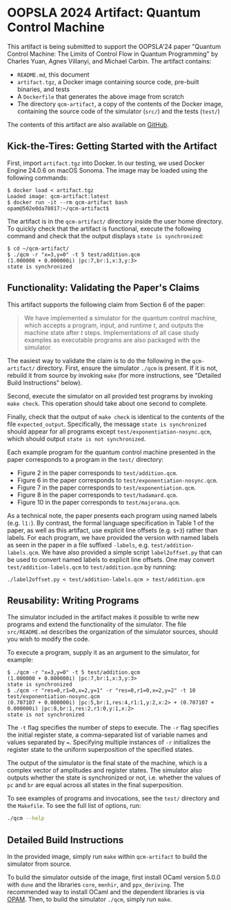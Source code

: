 # OOPSLA 2024 Artifact: Quantum Control Machine

This artifact is being submitted to support the OOPSLA'24 paper "Quantum Control Machine: The Limits of Control Flow in Quantum Programming" by Charles Yuan, Agnes Villanyi, and Michael Carbin. The artifact contains:

- `README.md`, this document
- `artifact.tgz`, a Docker image containing source code, pre-built binaries, and tests
- A `Dockerfile` that generates the above image from scratch
- The directory `qcm-artifact`, a copy of the contents of the Docker image, containing the source code of the simulator (`src/`) and the tests (`test/`)

The contents of this artifact are also available on [GitHub](https://github.com/psg-mit/qcm-artifact).

## Kick-the-Tires: Getting Started with the Artifact

First, import `artifact.tgz` into Docker. In our testing, we used Docker Engine 24.0.6 on macOS Sonoma. The image may be loaded using the following commands:

```shell
$ docker load < artifact.tgz
Loaded image: qcm-artifact:latest
$ docker run -it --rm qcm-artifact bash
opam@502e0da78017:~/qcm-artifact$
```

The artifact is in the `qcm-artifact/` directory inside the user home directory. To quickly check that the artifact is functional, execute the following command and check that the output displays `state is synchronized`:

```shell
$ cd ~/qcm-artifact/
$ ./qcm -r "x=3,y=0" -t 5 test/addition.qcm
(1.000000 + 0.000000i) |pc:7,br:1,x:3,y:3>
state is synchronized
```

## Functionality: Validating the Paper's Claims

This artifact supports the following claim from Section 6 of the paper:

> We have implemented a simulator for the quantum control machine, which accepts a program, input, and runtime _t_, and outputs the machine state after _t_ steps. Implementations of all case study examples as executable programs are also packaged with the simulator.

The easiest way to validate the claim is to do the following in the `qcm-artifact/` directory. First, ensure the simulator `./qcm` is present. If it is not, rebuild it from source by invoking `make` (for more instructions, see "Detailed Build Instructions" below).

Second, execute the simulator on all provided test programs by invoking `make check`. This operation should take about one second to complete.

Finally, check that the output of `make check` is identical to the contents of the file `expected_output`. Specifically, the message `state is synchronized` should appear for all programs except `test/exponentiation-nosync.qcm`, which should output `state is not synchronized`.

Each example program for the quantum control machine presented in the paper corresponds to a program in the `test/` directory:

- Figure 2 in the paper corresponds to `test/addition.qcm`.
- Figure 6 in the paper corresponds to `test/exponentiation-nosync.qcm`.
- Figure 7 in the paper corresponds to `test/exponentiation.qcm`.
- Figure 8 in the paper corresponds to `test/hadamard.qcm`.
- Figure 10 in the paper corresponds to `test/majorana.qcm`.

As a technical note, the paper presents each program using named labels (e.g. `l1:`). By contrast, the formal language specification in Table 1 of the paper, as well as this artifact, use explicit line offsets (e.g. `$+3`) rather than labels.
For each program, we have provided the version with named labels as seen in the paper in a file suffixed `-labels`, e.g. `test/addition-labels.qcm`. We have also provided a simple script `label2offset.py` that can be used to convert named labels to explicit line offsets. One may convert `test/addition-labels.qcm` to `test/addition.qcm` by running:

```shell
./label2offset.py < test/addition-labels.qcm > test/addition.qcm
```

## Reusability: Writing Programs

The simulator included in the artifact makes it possible to write new programs and extend the functionality of the simulator.
The file `src/README.md` describes the organization of the simulator sources, should you wish to modify the code.

To execute a program, supply it as an argument to the simulator, for example:

```shell
$ ./qcm -r "x=3,y=0" -t 5 test/addition.qcm
(1.000000 + 0.000000i) |pc:7,br:1,x:3,y:3>
state is synchronized
$ ./qcm -r "res=0,r1=0,x=2,y=1" -r "res=0,r1=0,x=2,y=2" -t 10 test/exponentiation-nosync.qcm
(0.707107 + 0.000000i) |pc:5,br:1,res:4,r1:1,y:2,x:2> + (0.707107 + 0.000000i) |pc:8,br:1,res:2,r1:0,y:1,x:2>
state is not synchronized
```

The `-t` flag specifies the number of steps to execute.
The `-r` flag specifies the initial register state, a comma-separated list of variable names and values separated by `=`. Specifying multiple instances of `-r` initializes the register state to the uniform superposition of the specified states.

The output of the simulator is the final state of the machine, which is a complex vector of amplitudes and register states. The simulator also outputs whether the state is synchronized or not, i.e. whether the values of `pc` and `br` are equal across all states in the final superposition.

To see examples of programs and invocations, see the `test/` directory and the `Makefile`.
To see the full list of options, run:

```bash
./qcm --help
```

## Detailed Build Instructions

In the provided image, simply run `make` within `qcm-artifact` to build the simulator from source.

To build the simulator outside of the image, first install OCaml version 5.0.0 with `dune` and the libraries `core`, `menhir`, and `ppx_deriving`.
The recommended way to install OCaml and the dependent libraries is via [OPAM](http://opam.ocaml.org).
Then, to build the simulator `./qcm`, simply run `make`.
